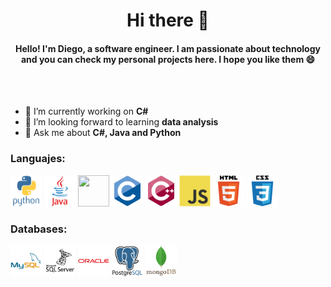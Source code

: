 <h1 align="center">
Hi there 👋 
</h1>

<h4 align="center">
Hello! I'm Diego, a software engineer. I am passionate about technology and you can check my personal projects here. I hope you like them 😄 
</h4>
<br><br>

- 🔭 I’m currently working on **C#**
- 🌱 I’m looking forward to learning **data analysis**
- 💬 Ask me about **C#, Java and Python**
<!--
- 📫 How to reach me: ...
- 😄 Pronouns: ...
- ⚡ Fun fact: ...
-->

<h3>Languajes:</h3>
<p align="left">
<img src="https://raw.githubusercontent.com/devicons/devicon/9f4f5cdb393299a81125eb5127929ea7bfe42889/icons/python/python-original-wordmark.svg" width="50" height="50"/>
<img src="https://raw.githubusercontent.com/devicons/devicon/9f4f5cdb393299a81125eb5127929ea7bfe42889/icons/java/java-original-wordmark.svg" width="50" height="50"/>
<img src="https://raw.githubusercontent.com/abranhe/programming-languages-logos/master/src/csharp/csharp_128x128.png" width="50" height="50"/>
<img src="https://raw.githubusercontent.com/devicons/devicon/9f4f5cdb393299a81125eb5127929ea7bfe42889/icons/c/c-original.svg" width="50" height="50"/>
<img src="https://raw.githubusercontent.com/devicons/devicon/9f4f5cdb393299a81125eb5127929ea7bfe42889/icons/cplusplus/cplusplus-original.svg" width="50" height="50"/>
<img src="https://raw.githubusercontent.com/devicons/devicon/9f4f5cdb393299a81125eb5127929ea7bfe42889/icons/javascript/javascript-original.svg" width="50" height="50"/>
<img src="https://raw.githubusercontent.com/devicons/devicon/9f4f5cdb393299a81125eb5127929ea7bfe42889/icons/html5/html5-original-wordmark.svg" width="50" height="50"/>
<img src="https://raw.githubusercontent.com/devicons/devicon/9f4f5cdb393299a81125eb5127929ea7bfe42889/icons/css3/css3-original-wordmark.svg" width="50" height="50"/>
</p>

<h3>Databases:</h3>
<p align="left">
<img src="https://raw.githubusercontent.com/devicons/devicon/master/icons/mysql/mysql-original-wordmark.svg" width="50" height="50"/>
<img src="https://raw.githubusercontent.com/devicons/devicon/9f4f5cdb393299a81125eb5127929ea7bfe42889/icons/microsoftsqlserver/microsoftsqlserver-plain-wordmark.svg" width="50" height="50"/>
<img src="https://raw.githubusercontent.com/devicons/devicon/9f4f5cdb393299a81125eb5127929ea7bfe42889/icons/oracle/oracle-original.svg" width="50" height="50"/>
<img src="https://raw.githubusercontent.com/devicons/devicon/9f4f5cdb393299a81125eb5127929ea7bfe42889/icons/postgresql/postgresql-original-wordmark.svg" width="50" height="50"/>
<img src="https://raw.githubusercontent.com/devicons/devicon/master/icons/mongodb/mongodb-original-wordmark.svg" width="50" height="50"/>
</p>
